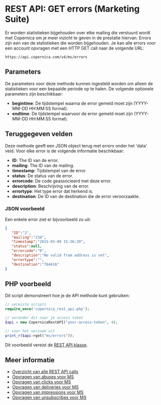 # REST API: GET errors (Marketing Suite)

Er worden statistieken bijgehouden over elke mailing die verstuurd wordt met 
Copernica om je meer inzicht te geven in de prestatie hiervan. Errors zijn 
een van de statistieken die worden bijgehouden. 
Je kan alle errors voor een account opvragen met een HTTP GET call naar de volgende URL:

`https://api.copernica.com/v4/ms/errors`

## Parameters

De parameters voor deze methode kunnen ingesteld worden om alleen de 
statistieken voor een bepaalde periode op te halen. De volgende optionele 
parameters zijn beschikbaar:

* **begintime**: De tijdstempel waarna de error gemeld moet zijn (YYYY-MM-DD HH:MM:SS format).
* **endtime**: De tijdstempel waarvoor de error gemeld moet zijn (YYYY-MM-DD HH:MM:SS format).

## Teruggegeven velden

Deze methode geeft een JSON object terug met errors onder het 'data' veld. 
Voor elke error is de volgende informatie beschikbaar:

* **ID**: The ID van de error.
* **mailing**: The ID van de mailing.
* **timestamp**: Tijdstempel van de error.
* **status**: De status van de error.
* **errorcode**: De code geassocieerd met deze error.
* **description**: Beschrijving van de error.
* **errortype**: Het type error dat herkend is.
* **destination**: De ID van de destination die de error veroorzaakte.

### JSON voorbeeld

Een enkele error ziet er bijvoorbeeld zo uit:

```json
{  
   "ID":"2",
   "mailing":"234",
   "timestamp":"2015-03-09 15:36:39",
   "status":null,
   "errorcode":"0",
   "description":"No valid from address is set",
   "errortype":"",
   "destination":"764416"
}
```

## PHP voorbeeld

Dit script demonstreert hoe je de API methode kunt gebruiken:

```php
// vereiste scripts
require_once('copernica_rest_api.php');

// verander dit naar je access token 
$api = new CopernicaRestAPI("your-access-token", 4);

// voer het verzoek uit
print_r($api->get("ms/errors"));
```

Dit voorbeeld vereist de [REST API klasse](./rest-php).

## Meer informatie

* [Overzicht van alle REST API calls](./rest-api)
* [Opvragen van abuses voor MS](./rest-get-ms-abuses)
* [Opvragen van clicks voor MS](./rest-get-ms-clicks)
* [Opvragen van deliveries voor MS](./rest-get-ms-deliveries)
* [Opvragen van impressions voor MS](./rest-get-ms-impressions)
* [Opvragen van unsubscribes voor MS](./-rest-get-ms-unsubscribes)
